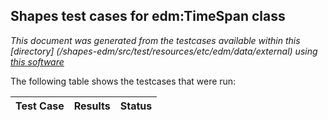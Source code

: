 
## Shapes test cases for edm:TimeSpan class
_This document was generated from the testcases available within this [directory] (/shapes-edm/src/test/resources/etc/edm/data/external) using [this software](/shapes-doc)_

The following table shows the testcases that were run:

| Test Case | Results | Status |
| :--- | ---: | :--: |
